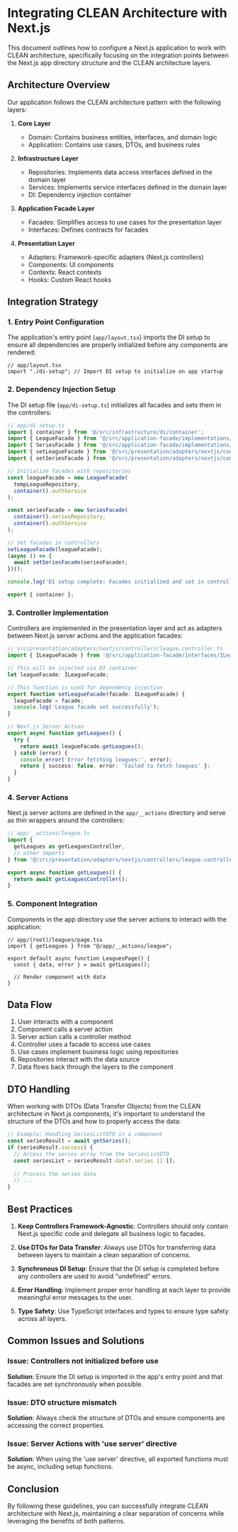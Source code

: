 # Integrating CLEAN Architecture with Next.js

This document outlines how to configure a Next.js application to work with CLEAN architecture, specifically focusing on the integration points between the Next.js app directory structure and the CLEAN architecture layers.

## Architecture Overview

Our application follows the CLEAN architecture pattern with the following layers:

1. **Core Layer**
   - Domain: Contains business entities, interfaces, and domain logic
   - Application: Contains use cases, DTOs, and business rules

2. **Infrastructure Layer**
   - Repositories: Implements data access interfaces defined in the domain layer
   - Services: Implements service interfaces defined in the domain layer
   - DI: Dependency injection container

3. **Application Facade Layer**
   - Facades: Simplifies access to use cases for the presentation layer
   - Interfaces: Defines contracts for facades

4. **Presentation Layer**
   - Adapters: Framework-specific adapters (Next.js controllers)
   - Components: UI components
   - Contexts: React contexts
   - Hooks: Custom React hooks

## Integration Strategy

### 1. Entry Point Configuration

The application's entry point (`app/layout.tsx`) imports the DI setup to ensure all dependencies are properly initialized before any components are rendered:

```tsx
// app/layout.tsx
import "./di-setup"; // Import DI setup to initialize on app startup
```

### 2. Dependency Injection Setup

The DI setup file (`app/di-setup.ts`) initializes all facades and sets them in the controllers:

```typescript
// app/di-setup.ts
import { container } from '@/src/infrastructure/di/container';
import { LeagueFacade } from '@/src/application-facade/implementations/league.facade';
import { SeriesFacade } from '@/src/application-facade/implementations/series.facade';
import { setLeagueFacade } from '@/src/presentation/adapters/nextjs/controllers/league.controller';
import { setSeriesFacade } from '@/src/presentation/adapters/nextjs/controllers/series.controller';

// Initialize facades with repositories
const leagueFacade = new LeagueFacade(
  tempLeagueRepository,
  container().authService
);

const seriesFacade = new SeriesFacade(
  container().seriesRepository,
  container().authService
);

// Set facades in controllers
setLeagueFacade(leagueFacade);
(async () => {
  await setSeriesFacade(seriesFacade);
})();

console.log('DI setup complete: Facades initialized and set in controllers');

export { container };
```

### 3. Controller Implementation

Controllers are implemented in the presentation layer and act as adapters between Next.js server actions and the application facades:

```typescript
// src/presentation/adapters/nextjs/controllers/league.controller.ts
import { ILeagueFacade } from '@/src/application-facade/interfaces/ILeagueFacade';

// This will be injected via DI container
let leagueFacade: ILeagueFacade;

// This function is used for dependency injection
export function setLeagueFacade(facade: ILeagueFacade) {
  leagueFacade = facade;
  console.log('League facade set successfully');
}

// Next.js Server Action
export async function getLeagues() {
  try {
    return await leagueFacade.getLeagues();
  } catch (error) {
    console.error('Error fetching leagues:', error);
    return { success: false, error: 'Failed to fetch leagues' };
  }
}
```

### 4. Server Actions

Next.js server actions are defined in the `app/__actions` directory and serve as thin wrappers around the controllers:

```typescript
// app/__actions/league.ts
import {
  getLeagues as getLeaguesController,
  // other imports
} from '@/src/presentation/adapters/nextjs/controllers/league.controller';

export async function getLeagues() {
  return await getLeaguesController();
}
```

### 5. Component Integration

Components in the app directory use the server actions to interact with the application:

```tsx
// app/(root)/leagues/page.tsx
import { getLeagues } from "@/app/__actions/league";

export default async function LeaguesPage() {
  const { data, error } = await getLeagues();
  
  // Render component with data
}
```

## Data Flow

1. User interacts with a component
2. Component calls a server action
3. Server action calls a controller method
4. Controller uses a facade to access use cases
5. Use cases implement business logic using repositories
6. Repositories interact with the data source
7. Data flows back through the layers to the component

## DTO Handling

When working with DTOs (Data Transfer Objects) from the CLEAN architecture in Next.js components, it's important to understand the structure of the DTOs and how to properly access the data:

```typescript
// Example: Handling SeriesListDTO in a component
const seriesResult = await getSeries();
if (seriesResult.success) {
  // Access the series array from the SeriesListDTO
  const seriesList = seriesResult.data?.series || [];
  
  // Process the series data
  // ...
}
```

## Best Practices

1. **Keep Controllers Framework-Agnostic**: Controllers should only contain Next.js specific code and delegate all business logic to facades.

2. **Use DTOs for Data Transfer**: Always use DTOs for transferring data between layers to maintain a clean separation of concerns.

3. **Synchronous DI Setup**: Ensure that the DI setup is completed before any controllers are used to avoid "undefined" errors.

4. **Error Handling**: Implement proper error handling at each layer to provide meaningful error messages to the user.

5. **Type Safety**: Use TypeScript interfaces and types to ensure type safety across all layers.

## Common Issues and Solutions

### Issue: Controllers not initialized before use

**Solution**: Ensure the DI setup is imported in the app's entry point and that facades are set synchronously when possible.

### Issue: DTO structure mismatch

**Solution**: Always check the structure of DTOs and ensure components are accessing the correct properties.

### Issue: Server Actions with 'use server' directive

**Solution**: When using the 'use server' directive, all exported functions must be async, including setup functions.

## Conclusion

By following these guidelines, you can successfully integrate CLEAN architecture with Next.js, maintaining a clear separation of concerns while leveraging the benefits of both patterns.
